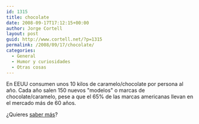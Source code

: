 ```yaml
---
id: 1315
title: chocolate
date: 2008-09-17T17:12:15+00:00
author: Jorge Cortell
layout: post
guid: http://www.cortell.net/?p=1315
permalink: /2008/09/17/chocolate/
categories:
  - General
  - Humor y curiosidades
  - Otras cosas
---
```

En EEUU consumen unos 10 kilos de caramelo/chocolate por persona al año. Cada año salen 150 nuevos "modelos" o marcas de chocolate/caramelo, pese a que el 65% de las marcas americanas llevan en el mercado más de 60 años.

¿Quieres <a title="WorldWatch" href="http://www.worldwatch.org/node/5691" target="_blank">saber más</a>?